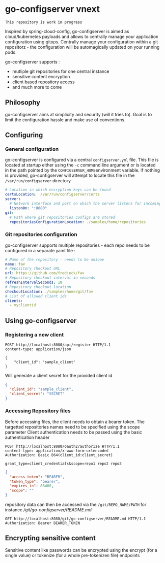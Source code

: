 # go-configserver vnext

```
This repository is work in progress
```

Inspired by spring-cloud-config, go-configserver is aimed as cloud/kubernetes payloads and allows to centrally manage your application configuration using gitops.
Centrally manage your configuration within a git repositorz - the configuration will be automagically updated on your running pods.

go-configserver supports :

- mutliple git repositories for one central instance
- sensitive content encryption
- client based repository access
- and much more to come

## Philosophy

go-configserver aims at simplicity and security (will it tries to). Goal is to limit the configuration hassle and make use of conventions.

## Configuring

### General configuration

go-configserver is configured via a central `configserver.yml` file.
This file is located at startup either using the `-c` command line argument or is located in the path pointed by the `CONFIGSERVER_HOME`environment variable.
If nothing is provided, go-configserver will attempt to locate this file in the `/var/run/configserver` directory

```yaml
# Location in which encryption keys can be found
certsLocation:  /var/run/configserver/certs
server:
  # Network interface and port on which the server listens for incoming HTTP requests
  listenOn: ":8080"
git:
  # Path where git repositories configs are stored   
  repositoriesConfigurationLocation: ./samples/home/repositories
```

### Git repositories configuration

go-configserver supports multiple repositories - each repo needs to be configured in a separate yaml file :

```yaml
# Name of the repository - needs to be unique
name: fav
# Repository checkout URL
url: https://github.com/fredjeck/fav
# Repository checkout interval in seconds
refreshIntervalSeconds: 10
# Repository checkout location
checkoutLocation: ./samples/home/git/fav
# List of allowed client ids
clients:
  - myclientid
```

## Using go-configserver

### Registering a new client

```http request
POST http://localhost:8080/api/register HTTP/1.1
content-type: application/json

{
    "client_id": "sample_client"
}
```

Will generate a client secret for the provided client id

```json
{
  "client_id": "sample_client",
  "client_secret": "SECRET"
}
```

### Accessing Repository files

Before accessing files, the client needs to obtain a bearer token.
The targetted repositories names need to be specified using the scope parameter
Client authentication needs to be passed using the basic authentication header
```http request
POST http://localhost:8080/oauth2/authorize HTTP/1.1
content-type: application/x-www-form-urlencoded
Authorization: Basic B64(client_id:client_secret)

grant_type=client_credentials&scope=repo1 repo2 repo3
```

```json
{
  "access_token": "BEARER",
  "token_type": "bearer",
  "expires_in": 86400,
  "scope": ""
}
```

repository data can then be accessed via the `/git/REPO_NAME/PATH` for instance */git/go-configserver/README.md*

```http request
GET http://localhost:8080/git/go-configserver/README.md HTTP/1.1
Authorization: Bearer BEARER_TOKEN
```

## Encrypting sensitive content

Sensitive content like passwords can be encrypted using the encrypt (for a single value) or tokenize (for a whole pre-tokenizen file) endpoints

